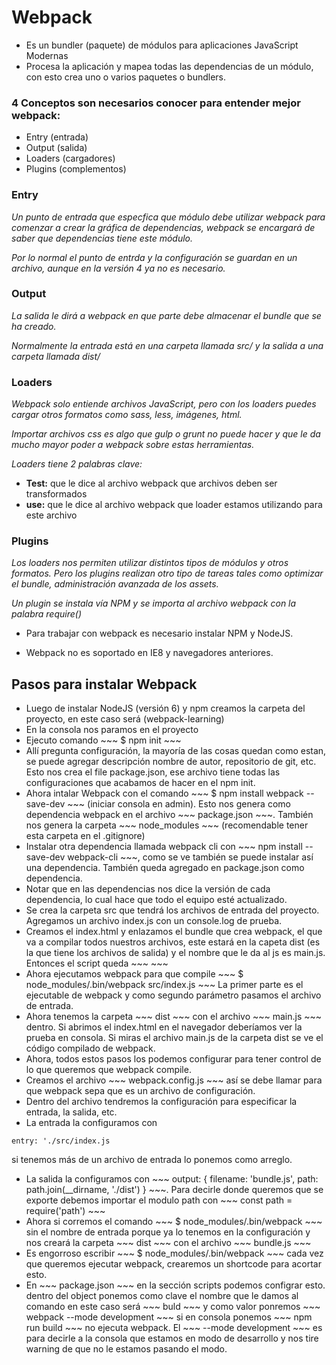 # Webpack

* Es un bundler (paquete) de módulos para aplicaciones JavaScript Modernas
* Procesa la aplicación y mapea todas las dependencias de un módulo, con esto crea uno o varios paquetes o bundlers.

### 4 Conceptos son necesarios conocer para entender mejor webpack:

* Entry (entrada)
* Output (salida)
* Loaders (cargadores)
* Plugins (complementos)

### Entry

_Un punto de entrada que especfica que módulo debe utilizar webpack para comenzar a crear la gráfica de dependencias, webpack se encargará de saber que dependencias tiene este módulo._

_Por lo normal el punto de entrda y la configuración se guardan en un archivo, aunque en la versión 4 ya no es necesario._

### Output

_La salida le dirá a webpack en que parte debe almacenar el bundle que se ha creado._

_Normalmente la entrada está en una carpeta llamada src/ y la salida a una carpeta llamada dist/_

### Loaders

_Webpack solo entiende archivos JavaScript, pero con los loaders puedes cargar otros formatos como sass, less, imágenes, html._

_Importar archivos css es algo que gulp o grunt no puede hacer y que le da mucho mayor poder a webpack sobre estas herramientas._

_Loaders tiene 2 palabras clave:_

* **Test:** que le dice al archivo webpack que archivos deben ser transformados
* **use:** que le dice al archivo webpack que loader estamos utilizando para este archivo

### Plugins

_Los loaders nos permiten utilizar distintos tipos de módulos y otros formatos. Pero los plugins realizan otro tipo de tareas tales como optimizar el bundle, administración avanzada de los assets._

_Un plugin se instala vía NPM y se importa al archivo webpack con la palabra require()_

* Para trabajar con webpack es necesario instalar NPM y NodeJS.

* Webpack no es soportado en IE8 y navegadores anteriores.


## Pasos para instalar Webpack

* Luego de instalar NodeJS (versión 6) y npm creamos la carpeta del proyecto, en este caso será (webpack-learning)
* En la consola nos paramos en el proyecto
* Ejecuto comando ~~~ $ npm init ~~~
* Allí pregunta configuración, la mayoría de las cosas quedan como estan, se puede agregar descripción nombre de autor, repositorio de git, etc. Esto nos crea el file package.json, ese archivo tiene todas las configuraciones que acabamos de hacer en el npm init.
* Ahora intalar Webpack con el comando ~~~ $ npm install webpack --save-dev ~~~ (iniciar consola en admin). Esto nos genera como dependencia webpack en el archivo ~~~ package.json ~~~. También nos genera la carpeta ~~~ node_modules ~~~ (recomendable tener esta carpeta en el .gitignore)
* Instalar otra dependencia llamada webpack cli con ~~~ npm install --save-dev webpack-cli ~~~, como se ve también se puede instalar así una dependencia. También queda agregado en package.json como dependencia.
* Notar que en las dependencias nos dice la versión de cada dependencia, lo cual hace que todo el equipo esté actualizado.
* Se crea la carpeta src que tendrá los archivos de entrada del proyecto. Agregamos un archivo index.js con un console.log de prueba.
* Creamos el index.html y enlazamos el bundle que crea webpack, el que va a compilar todos nuestros archivos, este estará en la capeta dist (es la que tiene los archivos de salida) y el nombre que le da al js es main.js. Entonces el script queda ~~~ <script src="dist/main.js"></script> ~~~
* Ahora ejecutamos webpack para que compile ~~~ $ node_modules/.bin/webpack src/index.js ~~~ La primer parte es el ejecutable de webpack y como segundo parámetro pasamos el archivo de entrada.
* Ahora tenemos la carpeta ~~~ dist ~~~ con el archivo ~~~ main.js ~~~ dentro. Si abrimos el index.html en el navegador deberíamos ver la prueba en consola. Si miras el archivo main.js de la carpeta dist se ve el código compilado de webpack.
* Ahora, todos estos pasos los podemos configurar para tener control de lo que queremos que webpack compile.
* Creamos el archivo ~~~ webpack.config.js ~~~ así se debe llamar para que webpack sepa que es un archivo de configuración.
* Dentro del archivo tendremos la configuración para especificar la entrada, la salida, etc. 
* La entrada la configuramos con 
~~~ 
entry: './src/index.js 
~~~ 
si tenemos más de un archivo de entrada lo ponemos como arreglo.
* La salida la configuramos con ~~~ output: { filename: 'bundle.js', path: path.join(__dirname, './dist') } ~~~. Para decirle donde queremos que se exporte debemos importar el modulo path con ~~~ const path = require('path') ~~~
* Ahora si corremos el comando ~~~ $ node_modules/.bin/webpack ~~~ sin el nombre de entrada porque ya lo tenemos en la configuración y nos creará la carpeta ~~~ dist ~~~ con el archivo ~~~ bundle.js ~~~
* Es engorroso escribir ~~~ $ node_modules/.bin/webpack ~~~ cada vez que queremos ejecutar webpack, crearemos un shortcode para acortar esto.
* En ~~~ package.json ~~~ en la sección scripts podemos configrar esto. dentro del object ponemos como clave el nombre que le damos al comando en este caso será ~~~ buld ~~~ y como valor ponremos ~~~ webpack --mode development ~~~ si en consola ponemos ~~~ npm run build ~~~ no ejecuta webpack. El ~~~ --mode development ~~~ es para decirle a la consola que estamos en modo de desarrollo y nos tire warning de que no le estamos pasando el modo.

